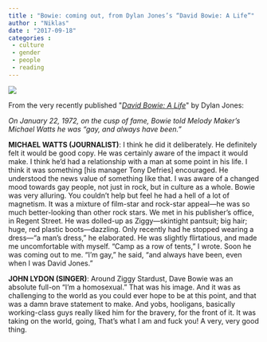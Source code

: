 ```yaml
---
title : "Bowie: coming out, from Dylan Jones’s “David Bowie: A Life”"
author : "Niklas"
date : "2017-09-18"
categories : 
 - culture
 - gender
 - people
 - reading
---
```


[![](https://niklasblog.com/wp-content/9780451497833.jpg)](https://niklasblog.com/wp-content/9780451497833.jpg)

From the very recently published "_[David Bowie: A Life](http://www.penguinrandomhouse.com/books/547491/david-bowie-by-dylan-jones/)_" by Dylan Jones:

_On January 22, 1972, on the cusp of fame, Bowie told Melody Maker’s Michael Watts he was “gay, and always have been.”_

**MICHAEL WATTS (JOURNALIST)**: I think he did it deliberately. He definitely felt it would be good copy. He was certainly aware of the impact it would make. I think he’d had a relationship with a man at some point in his life. I think it was something \[his manager Tony Defries\] encouraged. He understood the news value of something like that. I was aware of a changed mood towards gay people, not just in rock, but in culture as a whole. Bowie was very alluring. You couldn’t help but feel he had a hell of a lot of magnetism. It was a mixture of film-star and rock-star appeal—he was so much better-looking than other rock stars. We met in his publisher’s office, in Regent Street. He was dolled-up as Ziggy—skintight pantsuit; big hair; huge, red plastic boots—dazzling. Only recently had he stopped wearing a dress—“a man’s dress,” he elaborated. He was slightly flirtatious, and made me uncomfortable with myself. “Camp as a row of tents,” I wrote. Soon he was coming out to me. “I’m gay,” he said, “and always have been, even when I was David Jones.”

**JOHN LYDON (SINGER)**: Around Ziggy Stardust, Dave Bowie was an absolute full-on “I’m a homosexual.” That was his image. And it was as challenging to the world as you could ever hope to be at this point, and that was a damn brave statement to make. And yobs, hooligans, basically working-class guys really liked him for the bravery, for the front of it. It was taking on the world, going, That’s what I am and fuck you! A very, very good thing.
